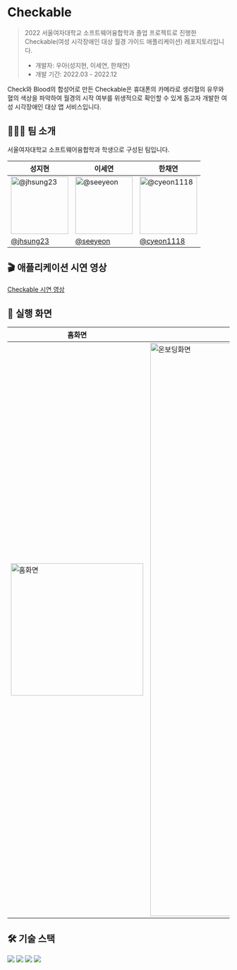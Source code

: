 # Checkable

> 2022 서울여자대학교 소프트웨어융합학과 졸업 프로젝트로 진행한 Checkable(여성 시각장애인 대상 월경 가이드 애플리케이션) 레포지토리입니다.
>
> - 개발자: 우아(성지현, 이세연, 한채연)
> - 개발 기간: 2022.03 - 2022.12

Check와 Blood의 합성어로 만든 Checkable은 휴대폰의 카메라로 생리혈의 유무와 혈의 색상을 파악하여 월경의 시작 여부를 위생적으로 확인할 수 있게 돕고자 개발한 여성 시각장애인 대상 앱 서비스입니다.

## 👩‍👩‍👧 팀 소개

서울여자대학교 소프트웨어융합학과 학생으로 구성된 팀입니다.

| 성지현                                                                                                    | 이세연                                                                                                   | 한채연                                                                                                     |
| --------------------------------------------------------------------------------------------------------- | -------------------------------------------------------------------------------------------------------- | ---------------------------------------------------------------------------------------------------------- |
| <img src="https://avatars.githubusercontent.com/u/69228045?v=4" alt='@jhsung23' width="130" height="130"> | <img src="https://avatars.githubusercontent.com/u/71398979?v=4" alt='@seeyeon' width="130" height="130"> | <img src="https://avatars.githubusercontent.com/u/78338944?v=4" alt='@cyeon1118' width="130" height="130"> |
| [@jhsung23](https://github.com/jhsung23)                                                                  | [@seeyeon](https://github.com/seeyeon)                                                                   | [@cyeon1118](https://github.com/cyeon1118)                                                                 |

## 🎬 애플리케이션 시연 영상

[Checkable 시연 영상](https://youtu.be/wrBSA2s5jOs?t=371)

## 📱 실행 화면

| 홈화면 | 온보딩 화면 | 생리대 스캔 화면 | 스캔 결과 화면 | 병원 안내 화면 |
| ------ | ----------- | ---------------- | -------------- | -------------- |
|<img width="300" alt="홈화면" src="https://github.com/jhsung23/Checkable/assets/69228045/e91c9a86-a660-4546-bb4f-42f0f5349082">|<img width="1300" alt="온보딩화면" src="https://github.com/jhsung23/Checkable/assets/69228045/98696b46-d05a-41b3-84f0-521049f709ae">|<img width="1000" alt="스캔화면" src="https://github.com/jhsung23/Checkable/assets/69228045/5a701057-887b-40ce-900d-6b5d753e576b">|<img width="800" alt="결과화면" src="https://github.com/jhsung23/Checkable/assets/69228045/71f4046d-9509-4af6-bf63-e3be2909175b">|<img width="560" alt="병원" src="https://github.com/jhsung23/Checkable/assets/69228045/7794e12d-c88d-4dfc-a17a-6d056d64adbb">|


## 🛠️ 기술 스택

<div>
  <img src="https://img.shields.io/badge/android studio-3DDC84?style=flat&logo=android studio&logoColor=white">
  <img src="https://img.shields.io/badge/java-D22128?style=flat&logo=java&logoColor=white">
  <img src="https://img.shields.io/badge/yolov4-00FFFF?style=flat&logo=yolo&logoColor=black">
  <img src="https://img.shields.io/badge/google colab-F9AB00?style=flat&logo=google colab&logoColor=white">
</div>
